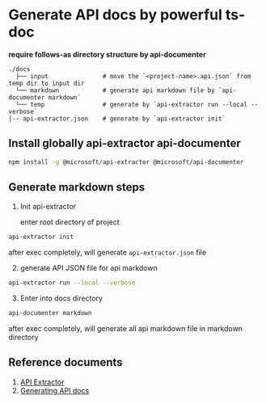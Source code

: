 # Generate API docs by powerful ts-doc

**require follows-as directory structure by api-documenter**

```text
./docs
  ├── input               # move the `<project-name>.api.json` from temp dir to input dir
  └── markdown            # generate api markdown file by `api-documenter markdown`
  └── temp                # generate by `api-extractor run --local --verbose`
|-- api-extractor.json    # generate by `api-extractor init`
```

## Install globally api-extractor api-documenter

```bash
npm install -g @microsoft/api-extractor @microsoft/api-documenter
```

## Generate markdown steps

1. Init api-extractor

   enter root directory of project

```bash
api-extractor init
```

after exec completely, will generate `api-extractor.json` file

2. generate API JSON file for api markdown

```bash
api-extractor run --local --verbose
```

3. Enter into docs directory

```bash
api-documenter markdown
```

after exec completely, will generate all api markdown file in markdown directory

## Reference documents

1. [API Extractor](https://api-extractor.com/pages/setup/invoking/)
2. [Generating API docs](https://api-extractor.com/pages/setup/generating_docs/)

